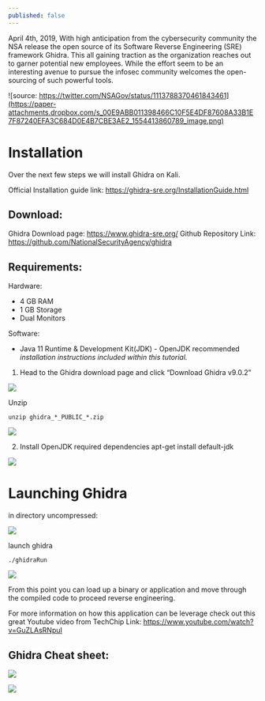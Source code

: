 ```yaml
---
published: false
---
```

April 4th, 2019, With high anticipation from the cybersecurity community the NSA release the open source of its Software Reverse Engineering (SRE) framework Ghidra. This all gaining traction as the organization reaches out to garner potential new employees. While the effort seem to be an interesting avenue to pursue the infosec community welcomes the open-sourcing of such powerful tools.



![source: https://twitter.com/NSAGov/status/1113788370461843461](https://paper-attachments.dropbox.com/s_00E9ABB011398466C10F5E4DF87608A33B1E7F87240EFA3C684D0E4B7CBE3AE2_1554413860789_image.png)




# Installation

Over the next few steps we will install Ghidra on Kali. 

Official Installation guide link: https://ghidra-sre.org/InstallationGuide.html

## Download:

Ghidra Download page: https://www.ghidra-sre.org/
Github Repository Link: https://github.com/NationalSecurityAgency/ghidra


## Requirements:

Hardware:

- 4 GB RAM
- 1 GB Storage
- Dual Monitors 

Software:

- Java 11 Runtime & Development Kit(JDK) - OpenJDK recommended
  *installation instructions included within this tutorial.*


1. Head to the Ghidra download page and click “Download Ghidra v9.0.2”


![](https://paper-attachments.dropbox.com/s_00E9ABB011398466C10F5E4DF87608A33B1E7F87240EFA3C684D0E4B7CBE3AE2_1554416170915_image.png)


Unzip

    unzip ghidra_*_PUBLIC_*.zip

![](https://paper-attachments.dropbox.com/s_00E9ABB011398466C10F5E4DF87608A33B1E7F87240EFA3C684D0E4B7CBE3AE2_1554416361404_image.png)



2. Install OpenJDK required dependencies
    apt-get install default-jdk

![](https://paper-attachments.dropbox.com/s_00E9ABB011398466C10F5E4DF87608A33B1E7F87240EFA3C684D0E4B7CBE3AE2_1554416677632_image.png)



# Launching Ghidra

in directory uncompressed:

![](https://paper-attachments.dropbox.com/s_00E9ABB011398466C10F5E4DF87608A33B1E7F87240EFA3C684D0E4B7CBE3AE2_1554416824548_image.png)


launch ghidra

    ./ghidraRun

![](https://paper-attachments.dropbox.com/s_00E9ABB011398466C10F5E4DF87608A33B1E7F87240EFA3C684D0E4B7CBE3AE2_1554416903325_image.png)


From this point you can load up a binary or application and move through the compiled code to proceed reverse engineering.

For more information on how this application can be leverage check out this great Youtube video from TechChip
Link: https://www.youtube.com/watch?v=GuZLAsRNpuI


## Ghidra Cheat sheet:

![](https://paper-attachments.dropbox.com/s_00E9ABB011398466C10F5E4DF87608A33B1E7F87240EFA3C684D0E4B7CBE3AE2_1554417072553_image.png)

![](https://paper-attachments.dropbox.com/s_00E9ABB011398466C10F5E4DF87608A33B1E7F87240EFA3C684D0E4B7CBE3AE2_1554417182362_image.png)


